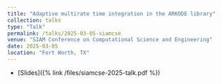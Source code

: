 ```yaml
---
title: "Adaptive multirate time integration in the ARKODE library"
collection: talks
type: "Talk"
permalink: /talks/2025-03-05-siamcse
venue: "SIAM Conference on Computational Science and Engineering"
date: 2025-03-05
location: "Fort Worth, TX"
---
```


* [Slides]({% link /files/siamcse-2025-talk.pdf %})
